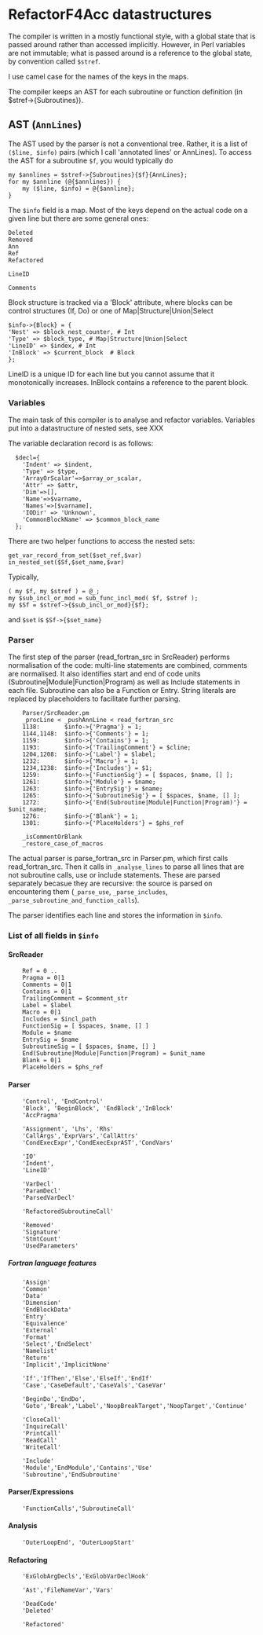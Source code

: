 
# RefactorF4Acc datastructures

The compiler is written in a mostly functional style, with a global state that is passed around rather than accessed implicitly. However, in Perl variables are not immutable; what is passed around is a reference to the global state, by convention called `$stref`.

I use camel case for the names of the keys in the maps. 

The compiler keeps an AST for each subroutine or function definition (in $stref->{Subroutines}).

## AST (`AnnLines`)

The AST used by the parser is not a conventional tree. Rather, it is a list of `($line, $info)` pairs (which I call 'annotated lines' or AnnLines). To access the AST for a subroutine `$f`, you would typically do

	my $annlines = $stref->{Subroutines}{$f}{AnnLines};
	for my $annline (@{$annlines}) {
		my ($line, $info) = @{$annline};
	}

The `$info` field is a map. Most of the keys depend on the actual code on a given line but there are some general ones:

    Deleted
    Removed
    Ann
    Ref
    Refactored

    LineID

    Comments

Block structure is tracked via a 'Block' attribute, where blocks can be control structures (If, Do) or one of Map|Structure|Union|Select 

    $info->{Block} = { 
    'Nest' => $block_nest_counter, # Int
    'Type' => $block_type, # Map|Structure|Union|Select
    'LineID' => $index, # Int
    'InBlock' => $current_block  # Block
    };

LineID is a unique ID for each line but you cannot assume that it monotonically increases. InBlock contains a reference to the parent block.

### Variables

The main task of this compiler is to analyse and refactor variables. Variables put into a datastructure of nested sets, see XXX

The variable declaration record is as follows:

      $decl={
        'Indent' => $indent,
        'Type' => $type,
        'ArrayOrScalar'=>$array_or_scalar,
        'Attr' => $attr,
        'Dim'=>[],
        'Name'=>$varname,
        'Names'=>[$varname],
        'IODir' => 'Unknown',
        'CommonBlockName' => $common_block_name
      };		

There are two helper functions to access the nested sets:

    get_var_record_from_set($set_ref,$var)
    in_nested_set($Sf,$set_name,$var)

Typically,

	( my $f, my $stref ) = @_;
	my $sub_incl_or_mod = sub_func_incl_mod( $f, $stref );
	my $Sf = $stref->{$sub_incl_or_mod}{$f};

and `$set` is `$Sf->{$set_name}`

### Parser

The first step of the parser (read_fortran_src in SrcReader) performs normalisation of the code: multi-line statements are combined, comments are normalised. It also identifies start and end of code units (Subroutine|Module|Function|Program) as well as Include statements in each file. Subroutine can also be a Function or Entry.
String literals are replaced by placeholders to facilitate further parsing.

        Parser/SrcReader.pm
        _procLine < _pushAnnLine < read_fortran_src
        1138:		$info->{'Pragma'} = 1;		
        1144,1148:  $info->{'Comments'} = 1;
        1159:		$info->{'Contains'} = 1;       
        1193:       $info->{'TrailingComment'} = $cline; 
        1204,1208:  $info->{'Label'} = $label;
        1232:		$info->{'Macro'} = 1;	
        1234,1238:  $info->{'Includes'} = $1;
        1259:       $info->{'FunctionSig'} = [ $spaces, $name, [] ];
        1261:       $info->{'Module'} = $name;
        1263:       $info->{'EntrySig'} = $name;                
        1265:       $info->{'SubroutineSig'} = [ $spaces, $name, [] ];
        1272:		$info->{'End(Subroutine|Module|Function|Program)'} = $unit_name; 
        1276:       $info->{'Blank'} = 1;            
        1301:       $info->{'PlaceHolders'} = $phs_ref

        _isCommentOrBlank
        _restore_case_of_macros

The actual parser is parse_fortran_src in Parser.pm, which first calls read_fortran_src. 
Then it calls in `_analyse_lines` to parse all lines that are not subroutine calls, use or include statements. These are parsed separately becasue they are recursive: the source is parsed on encountering them (`_parse_use`, `_parse_includes`, `_parse_subroutine_and_function_calls`).

The parser identifies each line and stores the information in `$info`.

### List of all fields in `$info`


#### SrcReader

        Ref = 0 ..
        Pragma = 0|1	
        Comments = 0|1
        Contains = 0|1      
        TrailingComment = $comment_str
        Label = $label
        Macro = 0|1
        Includes = $incl_path
        FunctionSig = [ $spaces, $name, [] ]
        Module = $name
        EntrySig = $name                
        SubroutineSig = [ $spaces, $name, [] ]
        End(Subroutine|Module|Function|Program) = $unit_name 
        Blank = 0|1
        PlaceHolders = $phs_ref

#### Parser

        'Control', 'EndControl'
        'Block', 'BeginBlock', 'EndBlock','InBlock'
        'AccPragma'        
        
        'Assignment', 'Lhs', 'Rhs'
        'CallArgs','ExprVars','CallAttrs'       
        'CondExecExpr','CondExecExprAST','CondVars'
        
        'IO'        
        'Indent',        
        'LineID'
        
        'VarDecl'        
        'ParamDecl'
        'ParsedVarDecl'

        'RefactoredSubroutineCall'
        
        'Removed'
        'Signature'
        'StmtCount'        
        'UsedParameters'

##### Fortran language features

        'Assign'
        'Common'                
        'Data'
        'Dimension'        
        'EndBlockData'
        'Entry'
        'Equivalence'
        'External'
        'Format'
        'Select','EndSelect'
        'Namelist'
        'Return'
        'Implicit','ImplicitNone'
        
        'If','IfThen','Else','ElseIf','EndIf'
        'Case','CaseDefault','CaseVals','CaseVar'
        
        'BeginDo','EndDo',
        'Goto','Break','Label','NoopBreakTarget','NoopTarget','Continue'
        
        'CloseCall'        
        'InquireCall'         
        'PrintCall'
        'ReadCall'
        'WriteCall'        
        
        'Include'
        'Module','EndModule','Contains','Use'
        'Subroutine','EndSubroutine'

#### Parser/Expressions
        'FunctionCalls','SubroutineCall'
        
#### Analysis

        'OuterLoopEnd', 'OuterLoopStart'

#### Refactoring

        'ExGlobArgDecls','ExGlobVarDeclHook'
        
        'Ast','FileNameVar','Vars'
        
        'DeadCode'
        'Deleted'
        
        'Refactored'
        



```

```
